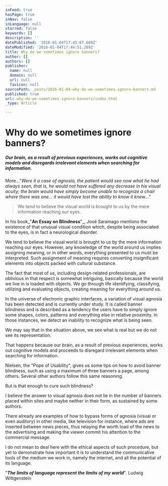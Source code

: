```yaml
---
inFeed: true
hasPage: true
inNav: false
inLanguage: null
starred: false
keywords: []
description: ''
datePublished: '2016-01-04T17:45:07.660Z'
dateModified: '2016-01-04T17:44:51.289Z'
title: Why do we sometimes ignore banners?
author: []
authors: []
publisher:
  name: null
  domain: null
  url: null
  favicon: null
sourcePath: _posts/2016-01-04-why-do-we-sometimes-ignore-banners.md
published: true
url: why-do-we-sometimes-ignore-banners/index.html
_type: Article

---
```

# Why do we sometimes ignore banners?

##### Our brain, as a result of previous experiences, works out cognitive models and disregards irrelevant elements when searching for information.

More..."_Were it a case of agnosia, the patient would see now what he had always seen, that is, he would not have suffered any decrease in his visual acuity; the brain would have simply become unable to recognize a chair where there was one... it would have lost the ability to know it knew..._"

> We tend to believe the visual world is brought to us by the mere information reaching our eyes.

In his book_"**An Essay on Blindness**"_, José Saramago mentions the existence of that unusual visual condition which, despite being associated to the eyes, is in fact a neurological disorder.

We tend to believe the visual world is brought to us by the mere information reaching our eyes. However, any knowledge of the world around us implies assigning meaning, or in other words, everything presented to us must be interpreted. Such assignment of meaning requires converting insignificant elements into objects packed with cultural substance.

The fact that most of us, including design-related professionals, are oblivious in that respect is somewhat intriguing, basically because the world we live in is loaded with objects. We go through life identifying, classifying, utilizing and evaluating objects, creating meaning for everything around us.

In the universe of electronic graphic interfaces, a variation of visual agnosia has been detected and is currently under study. It is called banner blindness and is described as a tendency the users have to simply ignore some shapes, colors, patterns and everything else in relative proximity. In those instances, we detect an inability to recognize what is being seen.

We may say that in the situation above, we see what is real but we do not see its representation.

That happens because our brain, as a result of previous experiences, works out cognitive models and proceeds to disregard irrelevant elements when searching for information.

Nielsen, the "Pope of Usability", gives us some tips on how to avoid banner blindness, such as using a maximum of three banners a page, among others. Several other authors follow this same reasoning.

But is that enough to cure such blindness?

I believe the answer to visual agnosia does not lie in the number of banners placed within sites and maybe neither in their form, as sustained by some authors.

There already are examples of how to bypass forms of agnosia (visual or even auditory) in other media, like television for instance, where ads are inserted between news pieces, thus relaying the worth load of the news to the advertising and making the viewer commit his attention to the commercial message.

I do not mean to deal here with the ethical aspects of such procedure, but yet to demonstrate how important it is to understand the communicative tools of the medium we work in, namely the internet, and all the potential of its language.

"**_The limits of language represent the limits of my world_**". Ludwig Wittgenstein